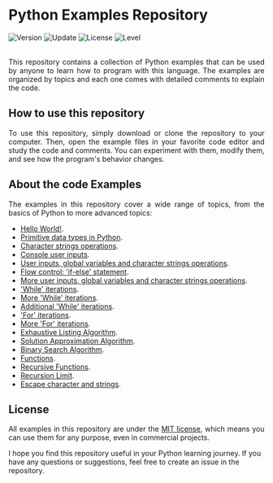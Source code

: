 # Python Examples Repository

<div align="left">
  <img src="https://img.shields.io/badge/Release-v1.4.0-4848EC.svg" alt="Version">
	<img src="https://img.shields.io/badge/Update-June%202023-F33F3F.svg" alt="Update">
	<img src="https://img.shields.io/badge/License-MIT%20License-800000.svg" alt="License">
	<img src="https://img.shields.io/badge/Level-Trainee-17B117.svg" alt="Level">
</div>
<br />
<p align="justify">
This repository contains a collection of Python examples that can be used by anyone to learn how to program with this language. The examples are organized by topics and each one comes with detailed comments to explain the code.
</p>

## How to use this repository

<p align="justify">
To use this repository, simply download or clone the repository to your computer. Then, open the example files in your favorite code editor and study the code and comments. You can experiment with them, modify them, and see how the program's behavior changes.
</p>

## About the code Examples

<p align="justify">
The examples in this repository cover a wide range of topics, from the basics of Python to more advanced topics:
</p>

-   [Hello World!](https://github.com/seyerjo/python-sample-code/blob/main/01-hello-world.py "Hello World!").
-   [Primitive data types in Python](https://github.com/seyerjo/python-sample-code/blob/main/02-primitives-data-type.py "Primitive data types in Python").
-   [Character strings operations](https://github.com/seyerjo/python-sample-code/blob/main/03-strings-operations.py "Character strings operations").
-   [Console user inputs](https://github.com/seyerjo/python-sample-code/blob/main/04-inputs.py "Console user inputs").
-   [User inputs, global variables and character strings operations](https://github.com/seyerjo/python-sample-code/blob/main/05-inputs-variables-and-strings.py "User inputs, global variables and character strings operations").
-   [Flow control: 'if-else' statement](https://github.com/seyerjo/python-sample-code/blob/main/06-flow-control.py "User inputs, global variables and character strings operations").
-   [More user inputs, global variables and character strings operations](https://github.com/seyerjo/python-sample-code/blob/main/07-more-inputs-variables-and-strings.py "More user inputs, global variables and character strings operations").
-   ['While' iterations](https://github.com/seyerjo/python-sample-code/blob/main/08-while-iterations.py "'While' iterations").
-   [More 'While' iterations](https://github.com/seyerjo/python-sample-code/blob/main/09-more-while-iterations.py "More 'While' iterations").
-   [Additional 'While' iterations](https://github.com/seyerjo/python-sample-code/blob/main/10-additional-while-iterations.py "Additional 'While' iterations").
-   ['For' iterations](https://github.com/seyerjo/python-sample-code/blob/main/11-for-iterations.py "'For' iterations").
-   [More 'For' iterations](https://github.com/seyerjo/python-sample-code/blob/main/12-more-for-iterations.py "More 'For' iterations").
-   [Exhaustive Listing Algorithm](https://github.com/seyerjo/python-sample-code/blob/main/13-exhaustive-listing-algorithm.py "Exhaustive Listing Algorithm").
-   [Solution Approximation Algorithm](https://github.com/seyerjo/python-sample-code/blob/main/14-solution-approximation-algorithm.py "Solution Approximation Algorithm").
-   [Binary Search Algorithm](https://github.com/seyerjo/python-sample-code/blob/main/15-binary-search-algorithm.py "Binary Search Algorithm").
-   [Functions](https://github.com/seyerjo/python-sample-code/blob/main/16-functions.py "Functions").
-   [Recursive Functions](https://github.com/seyerjo/python-sample-code/blob/main/17-recursive-functions.py "Recursive Functions").
-   [Recursion Limit](https://github.com/seyerjo/python-sample-code/blob/main/18-recursion-limit.py "Recursion Limit").
-   [Escape character and strings](https://github.com/seyerjo/python-sample-code/blob/main/19-escape-character-and-strings.py "Escape character and strings").

## License

<p align="justify">
All examples in this repository are under the <a href="./LICENSE">MIT license</a>, which means you can use them for any purpose, even in commercial projects.

I hope you find this repository useful in your Python learning journey. If you have any questions or suggestions, feel free to create an issue in the repository.
</p>


